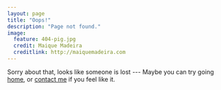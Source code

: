 ```yaml
---
layout: page
title: "Oops!"
description: "Page not found."
image:
  feature: 404-pig.jpg
  credit: Maique Madeira
  creditlink: http://maiquemadeira.com
---  
```


Sorry about that, looks like someone is lost --- Maybe you can try going [home](http://guezota.github.io), or [contact me](http://twitter.com/guezota) if you feel like it.

<script type="text/javascript">
  var GOOG_FIXURL_LANG = 'en';
  var GOOG_FIXURL_SITE = '{{ site.url }}'
</script>
<script type="text/javascript"
  src="http://linkhelp.clients.google.com/tbproxy/lh/wm/fixurl.js">
</script>